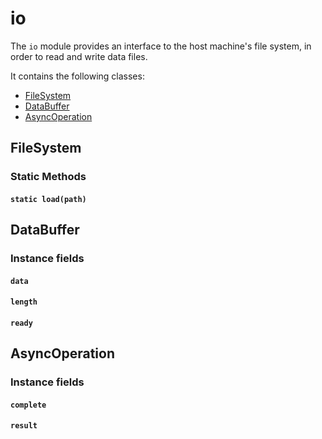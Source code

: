 io
================

The `io` module provides an interface to the host machine's file system, in order to read and write data files.

It contains the following classes:

* [FileSystem](#filesystem)
* [DataBuffer](#databuffer)
* [AsyncOperation](#asyncoperation)

## FileSystem

### Static Methods

#### `static load(path)`


## DataBuffer

### Instance fields

#### `data`
#### `length`
#### `ready`


## AsyncOperation

### Instance fields

#### `complete`
#### `result`
